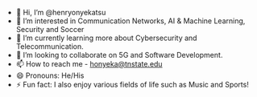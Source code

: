 - 👋 Hi, I’m @henryonyekatsu
- 👀 I’m interested in Communication Networks, AI & Machine Learning, Security and Soccer
- 🌱 I’m currently learning more about Cybersecurity and Telecommunication.
- 💞️ I’m looking to collaborate on 5G and Software Development.
- 📫 How to reach me - honyeka@tnstate.edu
- 😄 Pronouns: He/His
- ⚡ Fun fact: I also enjoy various fields of life such as Music and Sports!

<!---
henryonyekatsu/henryonyekatsu is a ✨ special ✨ repository because its `README.md` (this file) appears on your GitHub profile.
You can click the Preview link to take a look at your changes.
--->
